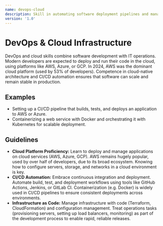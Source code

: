```yaml
---
name: devops-cloud
description: Skill in automating software deployment pipelines and managing cloud infrastructure for scalable, reliable systems.
version: '1.0'
---
```

# DevOps & Cloud Infrastructure

DevOps and cloud skills combine software development with IT operations. Modern developers are expected to deploy and run their code in the cloud, using platforms like AWS, Azure, or GCP. In 2024, AWS was the dominant cloud platform (used by 53% of developers). Competence in cloud-native architecture and CI/CD automation ensures that software can scale and remain stable in production.

## Examples
- Setting up a CI/CD pipeline that builds, tests, and deploys an application to AWS or Azure.
- Containerizing a web service with Docker and orchestrating it with Kubernetes for scalable deployment.

## Guidelines
- **Cloud Platform Proficiency:** Learn to deploy and manage applications on cloud services (AWS, Azure, GCP). AWS remains hugely popular, used by over half of developers, due to its broad ecosystem. Knowing how to configure servers, storage, and networks in a cloud environment is key.
- **CI/CD Automation:** Embrace continuous integration and deployment. Automate build, test, and deployment workflows using tools like GitHub Actions, Jenkins, or GitLab CI. Containerization (e.g. Docker) is widely used in CI/CD pipelines to ensure consistent deployments across environments.
- **Infrastructure as Code:** Manage infrastructure with code (Terraform, CloudFormation) and configuration management. Treat operations tasks (provisioning servers, setting up load balancers, monitoring) as part of the development process to enable rapid, reliable releases.
